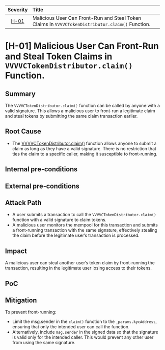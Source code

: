 | Severity | Title | 
|:--:|:---|
| [H-01](#h-01-malicious-user-can-front-run-and-steal-token-claims-in-vvvvctokendistributorclaim-function) | Malicious User Can Front-Run and Steal Token Claims in `VVVVCTokenDistributor.claim()` Function. |



# [H-01] Malicious User Can Front-Run and Steal Token Claims in `VVVVCTokenDistributor.claim()` Function.
## Summary
The `VVVVCTokenDistributor.claim()` function can be called by anyone with a valid signature. This allows a malicious user to front-run a legitimate claim and steal tokens by submitting the same claim transaction earlier.

## Root Cause
- The [VVVVCTokenDistributor.claim()](https://github.com/sherlock-audit/2024-11-vvv-exchange-update/blob/main/vvv-platform-smart-contracts/contracts/vc/VVVVCTokenDistributor.sol#L106-L145) function allows anyone to submit a claim as long as they have a valid signature. There is no restriction that ties the claim to a specific caller, making it susceptible to front-running.

## Internal pre-conditions

## External pre-conditions

## Attack Path
- A user submits a transaction to call the `VVVVCTokenDistributor.claim()` function with a valid signature to claim tokens.
- A malicious user monitors the mempool for this transaction and submits a front-running transaction with the same signature, effectively stealing the claim before the legitimate user’s transaction is processed.

## Impact
A malicious user can steal another user’s token claim by front-running the transaction, resulting in the legitimate user losing access to their tokens.

## PoC

## Mitigation
To prevent front-running:
- Limit the msg.sender in the `claim()` function to the `_params.kycAddress`, ensuring that only the intended user can call the function.
- Alternatively, include `msg.sender` in the signed data so that the signature is valid only for the intended caller. This would prevent any other user from using the same signature.
